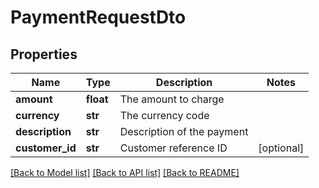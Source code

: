 # PaymentRequestDto

## Properties
Name | Type | Description | Notes
------------ | ------------- | ------------- | -------------
**amount** | **float** | The amount to charge | 
**currency** | **str** | The currency code | 
**description** | **str** | Description of the payment | 
**customer_id** | **str** | Customer reference ID | [optional] 

[[Back to Model list]](../README.md#documentation-for-models) [[Back to API list]](../README.md#documentation-for-api-endpoints) [[Back to README]](../README.md)


